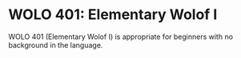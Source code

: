 # WOLO 401: Elementary Wolof I

WOLO 401 (Elementary Wolof I) is appropriate for beginners with no background in the language.